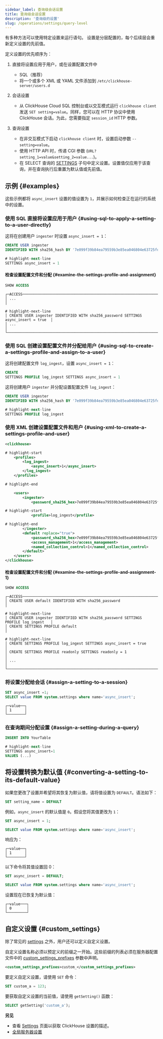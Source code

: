 ```yaml
---
sidebar_label: 查询级会话设置
title: 查询级会话设置
description: '查询级的设置'
slug: /operations/settings/query-level
---
```


有多种方法可以使用特定设置来运行语句。
设置是分层配置的，每个后续层会重新定义设置的先前值。

定义设置的优先顺序为：

1. 直接将设置应用于用户，或在设置配置文件中

    - SQL（推荐）
    - 将一个或多个 XML 或 YAML 文件添加到 `/etc/clickhouse-server/users.d`

2. 会话设置

    - 从 ClickHouse Cloud SQL 控制台或以交互模式运行 `clickhouse client` 发送 `SET setting=value`。同样，您可以在 HTTP 协议中使用 ClickHouse 会话。为此，您需要指定 `session_id` HTTP 参数。

3. 查询设置

    - 在非交互模式下启动 `clickhouse client` 时，设置启动参数 `--setting=value`。
    - 使用 HTTP API 时，传递 CGI 参数 (`URL?setting_1=value&setting_2=value...`)。
    - 在 SELECT 查询的
    [SETTINGS](../../sql-reference/statements/select/index.md#settings-in-select-query)
    子句中定义设置。设置值仅应用于该查询，并在查询执行后重置为默认值或先前值。

## 示例 {#examples}

这些示例都将 `async_insert` 设置的值设置为 `1`，并展示如何检查正在运行的系统中的设置。

### 使用 SQL 直接将设置应用于用户 {#using-sql-to-apply-a-setting-to-a-user-directly}

这将在创建用户 `ingester` 时设置 `async_insert = 1`：

```sql
CREATE USER ingester
IDENTIFIED WITH sha256_hash BY '7e099f39b84ea79559b3e85ea046804e63725fd1f46b37f281276aae20f86dc3'

# highlight-next-line
SETTINGS async_insert = 1
```

#### 检查设置配置文件和分配 {#examine-the-settings-profile-and-assignment}

```sql
SHOW ACCESS
```

```response
┌─ACCESS─────────────────────────────────────────────────────────────────────────────┐
│ ...                                                                                │

# highlight-next-line
│ CREATE USER ingester IDENTIFIED WITH sha256_password SETTINGS async_insert = true  │
│ ...                                                                                │
└────────────────────────────────────────────────────────────────────────────────────┘
```
### 使用 SQL 创建设置配置文件并分配给用户 {#using-sql-to-create-a-settings-profile-and-assign-to-a-user}

这将创建配置文件 `log_ingest`，设置 `async_insert = 1`：

```sql
CREATE
SETTINGS PROFILE log_ingest SETTINGS async_insert = 1
```

这将创建用户 `ingester` 并分配设置配置文件 `log_ingest`：

```sql
CREATE USER ingester
IDENTIFIED WITH sha256_hash BY '7e099f39b84ea79559b3e85ea046804e63725fd1f46b37f281276aae20f86dc3'

# highlight-next-line
SETTINGS PROFILE log_ingest
```


### 使用 XML 创建设置配置文件和用户 {#using-xml-to-create-a-settings-profile-and-user}

```xml title=/etc/clickhouse-server/users.d/users.xml
<clickhouse>

# highlight-start
    <profiles>
        <log_ingest>
            <async_insert>1</async_insert>
        </log_ingest>
    </profiles>

# highlight-end

    <users>
        <ingester>
            <password_sha256_hex>7e099f39b84ea79559b3e85ea046804e63725fd1f46b37f281276aae20f86dc3</password_sha256_hex>

# highlight-start
            <profile>log_ingest</profile>

# highlight-end
        </ingester>
        <default replace="true">
            <password_sha256_hex>7e099f39b84ea79559b3e85ea046804e63725fd1f46b37f281276aae20f86dc3</password_sha256_hex>
            <access_management>1</access_management>
            <named_collection_control>1</named_collection_control>
        </default>
    </users>
</clickhouse>
```

#### 检查设置配置文件和分配 {#examine-the-settings-profile-and-assignment-1}

```sql
SHOW ACCESS
```

```response
┌─ACCESS─────────────────────────────────────────────────────────────────────────────┐
│ CREATE USER default IDENTIFIED WITH sha256_password                                │

# highlight-next-line
│ CREATE USER ingester IDENTIFIED WITH sha256_password SETTINGS PROFILE log_ingest   │
│ CREATE SETTINGS PROFILE default                                                    │

# highlight-next-line
│ CREATE SETTINGS PROFILE log_ingest SETTINGS async_insert = true                    │
│ CREATE SETTINGS PROFILE readonly SETTINGS readonly = 1                             │
│ ...                                                                                │
└────────────────────────────────────────────────────────────────────────────────────┘
```

### 将设置分配给会话 {#assign-a-setting-to-a-session}

```sql
SET async_insert =1;
SELECT value FROM system.settings where name='async_insert';
```

```response
┌─value──┐
│ 1      │
└────────┘
```

### 在查询期间分配设置 {#assign-a-setting-during-a-query}

```sql
INSERT INTO YourTable

# highlight-next-line
SETTINGS async_insert=1
VALUES (...)
```


## 将设置转换为默认值 {#converting-a-setting-to-its-default-value}

如果您更改了设置并希望将其恢复为默认值，请将值设置为 `DEFAULT`。语法如下：

```sql
SET setting_name = DEFAULT
```

例如，`async_insert` 的默认值是 `0`。假设您将其值更改为 `1`：

```sql
SET async_insert = 1;

SELECT value FROM system.settings where name='async_insert';
```

响应为：

```response
┌─value──┐
│ 1      │
└────────┘
```

以下命令将其值设置回 0：

```sql
SET async_insert = DEFAULT;

SELECT value FROM system.settings where name='async_insert';
```

设置现在已恢复为默认值：

```response
┌─value───┐
│ 0       │
└─────────┘
```

## 自定义设置 {#custom_settings}

除了常见的 [settings](/operations/settings/settings.md) 之外，用户还可以定义自定义设置。

自定义设置名称必须以预定义的前缀之一开始。这些前缀的列表必须在服务器配置文件中的 [custom_settings_prefixes](../../operations/server-configuration-parameters/settings.md#custom_settings_prefixes) 参数中声明。

```xml
<custom_settings_prefixes>custom_</custom_settings_prefixes>
```

要定义自定义设置，请使用 `SET` 命令：

```sql
SET custom_a = 123;
```

要获取自定义设置的当前值，请使用 `getSetting()` 函数：

```sql
SELECT getSetting('custom_a');
```

**另见**

- 查看 [Settings](/operations/settings/settings.md) 页面以获取 ClickHouse 设置的描述。
- [全局服务器设置](/operations/server-configuration-parameters/settings.md)
